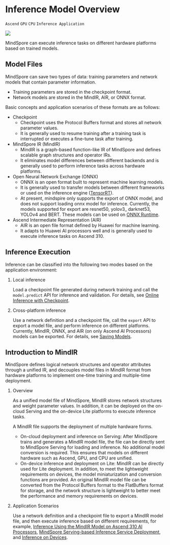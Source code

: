 # Inference Model Overview

`Ascend` `GPU` `CPU` `Inference Application`

<a href="https://gitee.com/mindspore/docs/blob/master/tutorials/experts/source_en/infer/multi_platform_inference.md" target="_blank"><img src="https://mindspore-website.obs.cn-north-4.myhuaweicloud.com/website-images/master/resource/_static/logo_source_en.png"></a>

MindSpore can execute inference tasks on different hardware platforms based on trained models.

## Model Files

MindSpore can save two types of data: training parameters and network models that contain parameter information.

- Training parameters are stored in the checkpoint format.
- Network models are stored in the MindIR, AIR, or ONNX format.

Basic concepts and application scenarios of these formats are as follows:

- Checkpoint
    - Checkpoint uses the Protocol Buffers format and stores all network parameter values.
    - It is generally used to resume training after a training task is interrupted or executes a fine-tune task after training.
- MindSpore IR (MindIR)
    - MindIR is a graph-based function-like IR of MindSpore and defines scalable graph structures and operator IRs.
    - It eliminates model differences between different backends and is generally used to perform inference tasks across hardware platforms.
- Open Neural Network Exchange (ONNX)
    - ONNX is an open format built to represent machine learning models.
    - It is generally used to transfer models between different frameworks or used on the inference engine ([TensorRT](https://docs.nvidia.com/deeplearning/tensorrt/python_api/index.html)).
    - At present, mindspire only supports the export of ONNX model, and does not support loading onnx model for inference. Currently, the models supported for export are resnet50, yolov3_ darknet53, YOLOv4 and BERT. These models can be used on [ONNX Runtime](https://onnxruntime.ai/).
- Ascend Intermediate Representation (AIR)
    - AIR is an open file format defined by Huawei for machine learning.
    - It adapts to Huawei AI processors well and is generally used to execute inference tasks on Ascend 310.

## Inference Execution

Inference can be classified into the following two modes based on the application environment:

1. Local inference

    Load a checkpoint file generated during network training and call the `model.predict` API for inference and validation. For details, see [Online Inference with Checkpoint](https://www.mindspore.cn/tutorials/experts/en/master/infer/online_inference.html).

2. Cross-platform inference

    Use a network definition and a checkpoint file, call the `export` API to export a model file, and perform inference on different platforms. Currently, MindIR, ONNX, and AIR (on only Ascend AI Processors) models can be exported. For details, see [Saving Models](https://www.mindspore.cn/tutorials/experts/en/master/infer/save_model.html).

## Introduction to MindIR

MindSpore defines logical network structures and operator attributes through a unified IR, and decouples model files in MindIR format from hardware platforms to implement one-time training and multiple-time deployment.

1. Overview

    As a unified model file of MindSpore, MindIR stores network structures and weight parameter values. In addition, it can be deployed on the on-cloud Serving and the on-device Lite platforms to execute inference tasks.

    A MindIR file supports the deployment of multiple hardware forms.

    - On-cloud deployment and inference on Serving: After MindSpore trains and generates a MindIR model file, the file can be directly sent to MindSpore Serving for loading and inference. No additional model conversion is required. This ensures that models on different hardware such as Ascend, GPU, and CPU are unified.
    - On-device inference and deployment on Lite: MindIR can be directly used for Lite deployment. In addition, to meet the lightweight requirements on devices, the model miniaturization and conversion functions are provided. An original MindIR model file can be converted from the Protocol Buffers format to the FlatBuffers format for storage, and the network structure is lightweight to better meet the performance and memory requirements on devices.

2. Application Scenarios

    Use a network definition and a checkpoint file to export a MindIR model file, and then execute inference based on different requirements, for example, [Inference Using the MindIR Model on Ascend 310 AI Processors](https://www.mindspore.cn/tutorials/experts/en/master/infer/multi_platform_inference_ascend_310_mindir.html), [MindSpore Serving-based Inference Service Deployment](https://www.mindspore.cn/serving/docs/en/master/serving_example.html), and [Inference on Devices](https://www.mindspore.cn/lite/docs/en/master/index.html).

